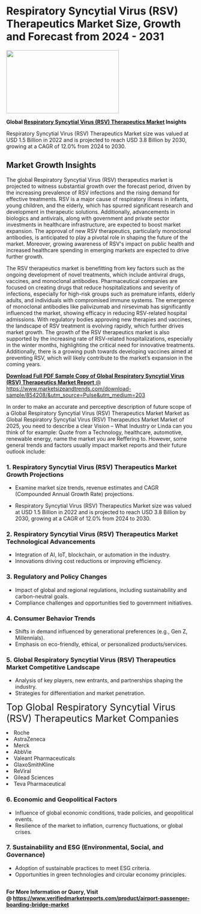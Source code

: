 <H1>Respiratory Syncytial Virus (RSV) Therapeutics Market Size, Growth and Forecast from 2024 - 2031</H1><img class="aligncenter size-medium wp-image-584254" src="https://thirdeyenews.in/wp-content/uploads/2024/09/Global-Market-Research-300x168.jpeg" alt="" width="300" height="168" /><p><strong>Global&nbsp;<a href="https://www.marketsizeandtrends.com/download-sample/854208/&amp;utm_source=Pulse&amp;utm_medium=203">Respiratory Syncytial Virus (RSV) Therapeutics Market</a> Insights</strong></p><p>Respiratory Syncytial Virus (RSV) Therapeutics Market size was valued at USD 1.5 Billion in 2022 and is projected to reach USD 3.8 Billion by 2030, growing at a CAGR of 12.0% from 2024 to 2030.</p><p><h2>Market Growth Insights</h2> <p>The global Respiratory Syncytial Virus (RSV) therapeutics market is projected to witness substantial growth over the forecast period, driven by the increasing prevalence of RSV infections and the rising demand for effective treatments. RSV is a major cause of respiratory illness in infants, young children, and the elderly, which has spurred significant research and development in therapeutic solutions. Additionally, advancements in biologics and antivirals, along with government and private sector investments in healthcare infrastructure, are expected to boost market expansion. The approval of new RSV therapeutics, particularly monoclonal antibodies, is anticipated to play a pivotal role in shaping the future of the market. Moreover, growing awareness of RSV's impact on public health and increased healthcare spending in emerging markets are expected to drive further growth.</p> <p><a href="sample-link.com"></a></p> <p>The RSV therapeutics market is benefitting from key factors such as the ongoing development of novel treatments, which include antiviral drugs, vaccines, and monoclonal antibodies. Pharmaceutical companies are focused on creating drugs that reduce hospitalizations and severity of infections, especially for high-risk groups such as premature infants, elderly adults, and individuals with compromised immune systems. The emergence of monoclonal antibodies like palivizumab and nirsevimab has significantly influenced the market, showing efficacy in reducing RSV-related hospital admissions. With regulatory bodies approving new therapies and vaccines, the landscape of RSV treatment is evolving rapidly, which further drives market growth. The growth of the RSV therapeutics market is also supported by the increasing rate of RSV-related hospitalizations, especially in the winter months, highlighting the critical need for innovative treatments. Additionally, there is a growing push towards developing vaccines aimed at preventing RSV, which will likely contribute to the market’s expansion in the coming years.</p> <p><a href="more-info-link.com"></p><p><span class=""><strong>Download Full PDF Sample Copy of Global Respiratory Syncytial Virus (RSV) Therapeutics Market Report</strong> @ <a href="https://www.marketsizeandtrends.com/download-sample/854208/&amp;utm_source=Pulse&amp;utm_medium=203" target="_blank">https://www.marketsizeandtrends.com/download-sample/854208/&amp;utm_source=Pulse&amp;utm_medium=203</a></span></p><p>In order to make an accurate and perceptive description of future scope of a Global&nbsp;Respiratory Syncytial Virus (RSV) Therapeutics Market Market as Global&nbsp;Respiratory Syncytial Virus (RSV) Therapeutics Market Market of 2025, you need to describe a clear Vision &ndash; What Industry or Linda can you think of for example: Quote from a Technology, healthcare, automotive, renewable energy, name the market you are Reffering to. However, some general trends and factors usually impact market reports and their future outlook include:</p><h3>1.&nbsp;<strong>Respiratory Syncytial Virus (RSV) Therapeutics Market Growth Projections</strong></h3><ul><li>Examine market size trends, revenue estimates and CAGR (Compounded Annual Growth Rate) projections.</li><li><p>Respiratory Syncytial Virus (RSV) Therapeutics Market size was valued at USD 1.5 Billion in 2022 and is projected to reach USD 3.8 Billion by 2030, growing at a CAGR of 12.0% from 2024 to 2030.</p></li></ul><h3>2.&nbsp;<strong>Respiratory Syncytial Virus (RSV) Therapeutics Market Technological Advancements</strong></h3><ul><li>Integration of AI, IoT, blockchain, or automation in the industry.</li><li>Innovations driving cost reductions or improving efficiency.</li></ul><h3>3.&nbsp;<strong>Regulatory and Policy Changes</strong></h3><ul><li>Impact of global and regional regulations, including sustainability and carbon-neutral goals.</li><li>Compliance challenges and opportunities tied to government initiatives.</li></ul><h3>4.&nbsp;<strong>Consumer Behavior Trends</strong></h3><ul><li>Shifts in demand influenced by generational preferences (e.g., Gen Z, Millennials).</li><li>Emphasis on eco-friendly, ethical, or personalized products/services.</li></ul><h3>5.&nbsp;<strong>Global Respiratory Syncytial Virus (RSV) Therapeutics Market Competitive Landscape</strong></h3><ul><li>Analysis of key players, new entrants, and partnerships shaping the industry.</li><li>Strategies for differentiation and market penetration.</li></ul><p data-pm-slice="1 1 []"><span style="color: inherit; font-family: inherit; font-size: 25px;">Top Global Respiratory Syncytial Virus (RSV) Therapeutics Market Companies</span></p><div class="" data-test-id=""><p><li>Roche</li><li> AstraZeneca</li><li> Merck</li><li> AbbVie</li><li> Valeant Pharmaceuticals</li><li> GlaxoSmithKline</li><li> ReViral</li><li> Gilead Sciences</li><li> Teva Pharmaceutical</li></p></div><h3>6.&nbsp;<strong>Economic and Geopolitical Factors</strong></h3><ul><li>Influence of global economic conditions, trade policies, and geopolitical events.</li><li>Resilience of the market to inflation, currency fluctuations, or global crises.</li></ul><h3>7.&nbsp;<strong>Sustainability and ESG (Environmental, Social, and Governance)</strong></h3><ul><li>Adoption of sustainable practices to meet ESG criteria.</li><li>Opportunities in green technologies and circular economy principles.</li></ul><h2><strong style="font-size: 14px;">For More Information or Query, Visit @&nbsp;</strong><a style="background-color: #ffffff; font-size: 14px;" href="https://www.marketsizeandtrends.com/report/respiratory-syncytial-virus-rsv-therapeutics-market/" target="_blank">https://www.verifiedmarketreports.com/product/airport-passenger-boarding-bridge-market</a></h2>
